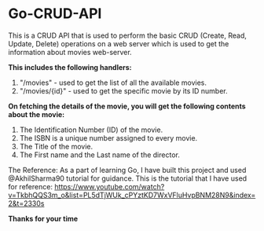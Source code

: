 # Go-CRUD-API

This is a CRUD API that is used to perform the basic CRUD (Create, Read, Update, Delete) operations on a web server which is
used to get the information about movies web-server.

**This includes the following handlers:**

1. "/movies" - used to get the list of all the available movies.
2. "/movies/{id}" - used to get the specific movie by its ID number.

**On fetching the details of the movie, you will get the following contents about the movie:**

1. The Identification Number (ID) of the movie.
2. The ISBN is a unique number assigned to every movie.
3. The Title of the movie.
4. The First name and the Last name of the director.

The Reference: As a part of learning Go, I have built this project and used @AkhilSharma90 tutorial for guidance. This is the tutorial that I have used for reference: https://www.youtube.com/watch?v=TkbhQQS3m_o&list=PL5dTjWUk_cPYztKD7WxVFluHvpBNM28N9&index=2&t=2330s

**Thanks for your time**
